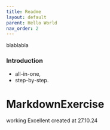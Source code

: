 ```yaml
---
title: Readme
layout: default
parent: Hello World
nav_order: 2
---
```


blablabla

### Introduction

* all-in-one,
* step-by-step.

# MarkdownExercise
 working
Excellent created at 27.10.24